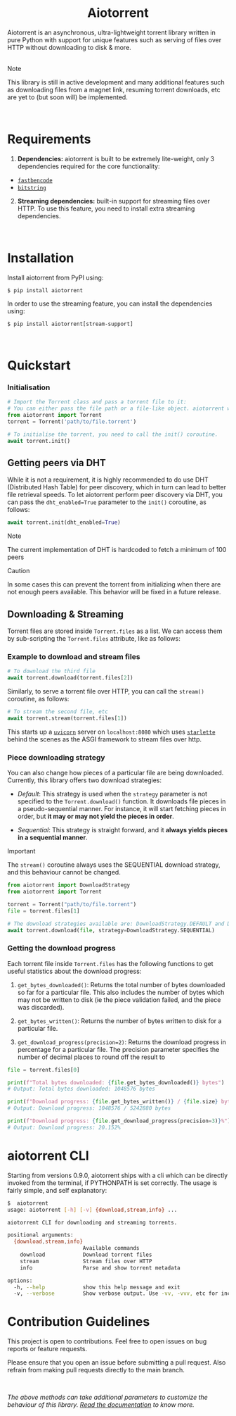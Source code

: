 <h1 align="center"><b>Aiotorrent</b></h1>
Aiotorrent is an asynchronous, ultra-lightweight torrent library written in pure Python with support for unique features such as serving of files over HTTP without downloading to disk & more.    

<br>

<br>

> [!NOTE]
> This library is still in active development and many additional features such as downloading files from a magnet link, resuming torrent downloads, etc are yet to (but soon will) be implemented.

<br />

# Requirements

1. **Dependencies:** aiotorrent is built to be extremely lite-weight, only 3 dependencies required for the core functionality:
 - [`fastbencode`](https://pypi.org/project/fastbencode/)
 - [`bitstring`](https://pypi.org/project/bitstring/)

2. **Streaming dependencies:** built-in support for streaming files over HTTP. To use this feature, you need to install extra streaming dependencies.

<br />

# Installation

Install aiotorrent from PyPI using:

```
$ pip install aiotorrent
```

In order to use the streaming feature, you can install the dependencies using:

```
$ pip install aiotorrent[stream-support]
```

<br />

# Quickstart

### Initialisation

```python
# Import the Torrent class and pass a torrent file to it:
# You can either pass the file path or a file-like object. aiotorrent will handle it internally.
from aiotorrent import Torrent
torrent = Torrent('path/to/file.torrent')

# To initialise the torrent, you need to call the init() coroutine.
await torrent.init()
```


## Getting peers via DHT
While it is not a requirement, it is highly recommended to do use DHT (Distributed Hash Table) for peer discovery, which in turn can lead to better file retrieval speeds. To let aiotorrent perform peer discovery via DHT, you can pass the `dht_enabled=True` parameter to the `init()` coroutine, as follows:

```python
await torrent.init(dht_enabled=True)
```

> [!NOTE]
> The current implementation of DHT is hardcoded to fetch a minimum of 100 peers

> [!CAUTION]
In some cases this can prevent the torrent from initializing when there are not enough peers available. This behavior will be fixed in a future release.

## Downloading & Streaming

Torrent files are stored inside `Torrent.files` as a list. We can access them by sub-scripting the `Torrent.files` attribute, like as follows:

### Example to download and stream files

```python
# To download the third file
await torrent.download(torrent.files[2])
```

Similarly, to serve a torrent file over HTTP, you can call the `stream()` coroutine, as follows:

```python
# To stream the second file, etc
await torrent.stream(torrent.files[1])
```

This starts up a [`uvicorn`](https://github.com/encode/uvicorn) server on `localhost:8080` which uses [`starlette`](https://github.com/encode/starlette) behind the scenes as the ASGI framework to stream files over http.


### Piece downloading strategy
You can also change how pieces of a particular file are being downloaded. Currently, this library offers two download strategies:
  - *Default*: This strategy is used when the `strategy` parameter is not specified to the `Torrent.download()` function. It downloads file pieces in a pseudo-sequential manner. For instance, it will start fetching pieces in order, but **it may or may not yield the pieces in order**.

  - *Sequential*: This strategy is straight forward, and it **always yields pieces in a sequential manner**.
  
  > [!IMPORTANT]
  > The `stream()` coroutine always uses the SEQUENTIAL download strategy, and this behaviour cannot be changed.


```python
from aiotorrent import DownloadStrategy
from aiotorrent import Torrent

torrent = Torrent("path/to/file.torrent")
file = torrent.files[1]

# The download strategies available are: DownloadStrategy.DEFAULT and DownloadStrategy.SEQUENTIAL
await torrent.download(file, strategy=DownloadStrategy.SEQUENTIAL)
```


### Getting the download progress

Each torrent file inside `Torrent.files` has the following functions to get useful statistics about the download progress:

1. `get_bytes_downloaded()`: Returns the total number of bytes downloaded so far for a particular file. This also includes the number of bytes which may not be written to disk (ie the piece validation failed, and the piece was discarded).

2. `get_bytes_written()`: Returns the number of bytes written to disk for a particular file.

3. `get_download_progress(precision=2)`: Returns the download progress in percentage for a particular file. The precision parameter specifies the number of decimal places to round off the result to

```python
file = torrent.files[0]

print(f"Total bytes downloaded: {file.get_bytes_downloaded()} bytes")
# Output: Total bytes downloaded: 1048576 bytes

print(f"Download progress: {file.get_bytes_written()} / {file.size} bytes")
# Output: Download progress: 1048576 / 5242880 bytes

print(f"Download progress: {file.get_download_progress(precision=3)}%")
# Output: Download progress: 20.152%
```

# aiotorrent CLI
Starting from versions 0.9.0, aiotorrent ships with a cli which can be directly invoked from the terminal, if PYTHONPATH is set correctly. The usage is fairly simple, and self explanatory:

```bash
$  aiotorrent
usage: aiotorrent [-h] [-v] {download,stream,info} ...

aiotorrent CLI for downloading and streaming torrents.

positional arguments:
  {download,stream,info}
                        Available commands
    download            Download torrent files
    stream              Stream files over HTTP
    info                Parse and show torrent metadata

options:
  -h, --help            show this help message and exit
  -v, --verbose         Show verbose output. Use -vv, -vvv, etc for increased verbosity
```

# Contribution Guidelines
This project is open to contributions. Feel free to open issues on bug reports or feature requests.

Please ensure that you open an issue before submitting a pull request. Also refrain from making pull requests directly to the main branch.

<br>

_The above methods can take additional parameters to customize the behaviour of this library. [Read the documentation]() to know more._

